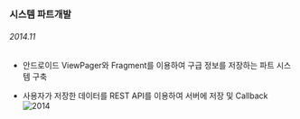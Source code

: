 ### 시스템 파트개발

###### 2014.11

- 안드로이드  ViewPager와 Fragment를 이용하여 구급 정보를 저장하는 파트 시스템 구축

- 사용자가 저장한 데이터를 REST API를 이용하여 서버에 저장 및 Callback 
![2014](https://user-images.githubusercontent.com/51183027/70992397-f3b0dd00-210c-11ea-80c2-499a611dc1c1.PNG)
